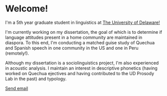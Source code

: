<html>
<head>
  
</head>
<body>

<h1>Welcome!</h1>

<p>I'm a 5th year graduate student in linguistics at <a href="hhttps://www.lingcogsci.udel.edu/" target="_blank">The University of Delaware!</a> </p> 
  
<p>I'm currently working on my dissertation, the goal of which is to determine if language attitudes present in a home community are maintained in diaspora. To this end, I'm conducting a matched guise study of Quechua and Spanish speech in one community in the US and one in Peru (remotely!). </p>
  
<p> Although my dissertation is a sociolinguistics project, I'm also experienced in acoustic analysis. l maintain an interest in descriptive phonetics (having worked on Quechua ejectives and having contributed to the UD Prosody Lab in the past) and typology.</p>
  
 <a href="mailto:marcinko@udel.edu">Send email</a>


</body>
</html>
